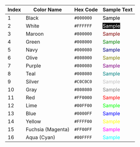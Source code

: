 | Index | Color Name        | Hex Code  | Sample Text               |
|-------|-------------------|-----------|----------------------------|
| 1     | Black             | `#000000` | <span style="color:#000000">Sample</span> |
| 2     | White             | `#FFFFFF` | <span style="color:#FFFFFF; background:#000000">Sample</span> |
| 3     | Maroon            | `#800000` | <span style="color:#800000">Sample</span> |
| 4     | Green             | `#008000` | <span style="color:#008000">Sample</span> |
| 5     | Navy              | `#000080` | <span style="color:#000080">Sample</span> |
| 6     | Olive             | `#808000` | <span style="color:#808000">Sample</span> |
| 7     | Purple            | `#800080` | <span style="color:#800080">Sample</span> |
| 8     | Teal              | `#008080` | <span style="color:#008080">Sample</span> |
| 9     | Silver            | `#C0C0C0` | <span style="color:#C0C0C0">Sample</span> |
| 10    | Gray              | `#808080` | <span style="color:#808080">Sample</span> |
| 11    | Red               | `#FF0000` | <span style="color:#FF0000">Sample</span> |
| 12    | Lime              | `#00FF00` | <span style="color:#00FF00">Sample</span> |
| 13    | Blue              | `#0000FF` | <span style="color:#0000FF">Sample</span> |
| 14    | Yellow            | `#FFFF00` | <span style="color:#FFFF00">Sample</span> |
| 15    | Fuchsia (Magenta) | `#FF00FF` | <span style="color:#FF00FF">Sample</span> |
| 16    | Aqua (Cyan)       | `#00FFFF` | <span style="color:#00FFFF">Sample</span> |